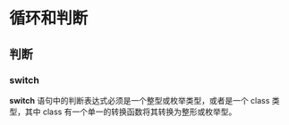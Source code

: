 # 循环和判断

## 判断

### switch

**switch** 语句中的判断表达式必须是一个整型或枚举类型，或者是一个 class 类型，其中 class 有一个单一的转换函数将其转换为整形或枚举型。